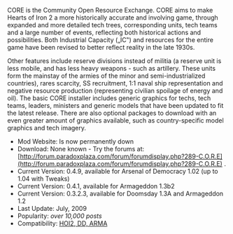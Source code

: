 CORE is the Community Open Resource Exchange. CORE aims to make Hearts
of Iron 2 a more historically accurate and involving game, through
expanded and more detailed tech trees, corresponding units, tech teams
and a large number of events, reflecting both historical actions and
possibilities. Both Industrial Capacity („IC‟) and resources for the
entire game have been revised to better reflect reality in the late
1930s.

Other features include reserve divisions instead of militia (a reserve
unit is less mobile, and has less heavy weapons - such as artillery.
These units form the mainstay of the armies of the minor and
semi-industrialized countries), rares scarcity, SS recruitment, 1:1
naval ship representation and negative resource production (representing
civilian spoilage of energy and oil). The basic CORE installer includes
generic graphics for techs, tech teams, leaders, ministers and generic
models that have been updated to fit the latest release. There are also
optional packages to download with an even greater amount of graphics
available, such as country-specific model graphics and tech imagery.

  

-   Mod Website: Is now permanently down
-   Download: None known - Try the forums at:
    [http://forum.paradoxplaza.com/forum/forumdisplay.php?289-C.O.R.E](http://forum.paradoxplaza.com/forum/forumdisplay.php?289-C.O.R.E)
    .
-   Current Version: 0.4.9, available for Arsenal of Democracy 1.02 (up
    to 1.04 with Tweaks)
-   Current Version: 0.4.1, available for Armageddon 1.3b2
-   Current Version: 0.3.2.3, available for Doomsday 1.3A and Armageddon
    1.2
-   Last Update: July, 2009
-   Popularity: *over 10,000 posts*
-   Compatibility: [HOI2, DD,
    ARMA](/wiki/Abbreviations#H "Abbreviations")
